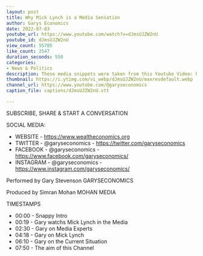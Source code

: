 ```yaml
---
layout: post
title: Why Mick Lynch is a Media Sensation
author: Garys Economics
date: 2022-07-03
youtube_url: https://www.youtube.com/watch?v=dJmsUJZW2nU
youtube_id: dJmsUJZW2nU
view_count: 55785
like_count: 2547
duration_seconds: 550
categories:
- News & Politics
description: These media snippets were taken from this Youtube Video: https://www.youtube.com/watch?v=cgSUpyo86ZI No Copyright Infringement Intended
thumbnail: https://i.ytimg.com/vi_webp/dJmsUJZW2nU/maxresdefault.webp
channel_url: https://www.youtube.com/@garyseconomics
caption_file: captions/dJmsUJZW2nU.vtt

---
```


SUBSCRIBE, SHARE & START A CONVERSATION


SOCIAL MEDIA:
- WEBSITE - https://www.wealtheconomics.org
- TWITTER - @garyseconomics - https://twitter.com/garyseconomics
- FACEBOOK - @garyseconomics - https://www.facebook.com/garyseconomics/
- INSTAGRAM - @garyseconomics - https://www.instagram.com/garyseconomics/


Performed by Gary Stevenson
GARYSECONOMICS


Produced by Simran Mohan
MOHAN MEDIA


TIMESTAMPS
- 00:00 - Snappy Intro
- 00:19 - Gary watchs Mick Lynch in the Media
- 02:30 - Gary on Media Experts
- 04:18 - Gary on Mick Lynch
- 06:10 - Gary on the Current Situation
- 07:50 - The aim of this Channel

